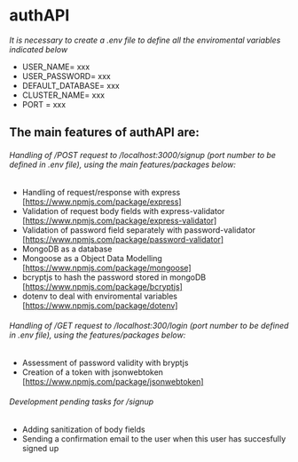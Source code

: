 # authAPI

_It is necessary to create a .env file to define all the enviromental variables indicated below_

- USER_NAME= xxx
- USER_PASSWORD= xxx
- DEFAULT_DATABASE= xxx
- CLUSTER_NAME= xxx
- PORT = xxx

## The main features of authAPI are:

###### Handling of /POST request to /localhost:3000/signup (port number to be defined in .env file), using the main features/packages below:

- Handling of request/response with express [https://www.npmjs.com/package/express]
- Validation of request body fields with express-validator [https://www.npmjs.com/package/express-validator]
- Validation of password field separately with password-validator [https://www.npmjs.com/package/password-validator]
- MongoDB as a database
- Mongoose as a Object Data Modelling [https://www.npmjs.com/package/mongoose]
- bcryptjs to hash the password stored in mongoDB [https://www.npmjs.com/package/bcryptjs]
- dotenv to deal with enviromental variables [https://www.npmjs.com/package/dotenv]

###### Handling of /GET request to /localhost:300/login (port number to be defined in .env file), using the features/packages below:

- Assessment of password validity with bryptjs
- Creation of a token with jsonwebtoken [https://www.npmjs.com/package/jsonwebtoken]

###### Development pending tasks for /signup

- Adding sanitization of body fields
- Sending a confirmation email to the user when this user has succesfully signed up
